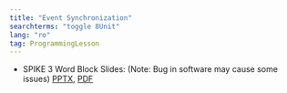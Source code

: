 ```yaml
---
title: "Event Synchronization"
searchterms: "toggle 8Unit"
lang: "ro"
tag: ProgrammingLesson
---
```

 <ul>
 <li class="ng-binding">SPIKE 3 Word Block Slides: (Note: Bug in software may cause some issues)
 <a href="ProgrammingLessons/SP3EventsSync(rom).pptx">PPTX</a>,
 <a href="ProgrammingLessons/SP3EventsSync(rom).pdf">PDF</a>
 </li>

 </ul>
